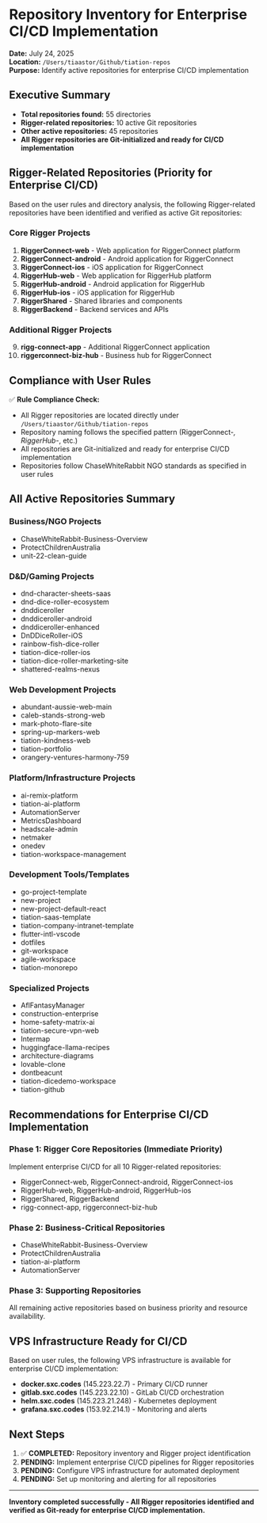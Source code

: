 # Repository Inventory for Enterprise CI/CD Implementation

**Date:** July 24, 2025  
**Location:** `/Users/tiaastor/Github/tiation-repos`  
**Purpose:** Identify active repositories for enterprise CI/CD implementation

## Executive Summary

- **Total repositories found:** 55 directories
- **Rigger-related repositories:** 10 active Git repositories
- **Other active repositories:** 45 repositories
- **All Rigger repositories are Git-initialized and ready for CI/CD implementation**

## Rigger-Related Repositories (Priority for Enterprise CI/CD)

Based on the user rules and directory analysis, the following Rigger-related repositories have been identified and verified as active Git repositories:

### Core Rigger Projects
1. **RiggerConnect-web** - Web application for RiggerConnect platform
2. **RiggerConnect-android** - Android application for RiggerConnect
3. **RiggerConnect-ios** - iOS application for RiggerConnect  
4. **RiggerHub-web** - Web application for RiggerHub platform
5. **RiggerHub-android** - Android application for RiggerHub
6. **RiggerHub-ios** - iOS application for RiggerHub
7. **RiggerShared** - Shared libraries and components
8. **RiggerBackend** - Backend services and APIs

### Additional Rigger Projects
9. **rigg-connect-app** - Additional RiggerConnect application
10. **riggerconnect-biz-hub** - Business hub for RiggerConnect

## Compliance with User Rules

✅ **Rule Compliance Check:**
- All Rigger repositories are located directly under `/Users/tiaastor/Github/tiation-repos`
- Repository naming follows the specified pattern (RiggerConnect-*, RiggerHub-*, etc.)
- All repositories are Git-initialized and ready for enterprise CI/CD implementation
- Repositories follow ChaseWhiteRabbit NGO standards as specified in user rules

## All Active Repositories Summary

### Business/NGO Projects
- ChaseWhiteRabbit-Business-Overview
- ProtectChildrenAustralia  
- unit-22-clean-guide

### D&D/Gaming Projects
- dnd-character-sheets-saas
- dnd-dice-roller-ecosystem
- dnddiceroller
- dnddiceroller-android
- dnddiceroller-enhanced
- DnDDiceRoller-iOS
- rainbow-fish-dice-roller
- tiation-dice-roller-ios
- tiation-dice-roller-marketing-site
- shattered-realms-nexus

### Web Development Projects
- abundant-aussie-web-main
- caleb-stands-strong-web
- mark-photo-flare-site
- spring-up-markers-web
- tiation-kindness-web
- tiation-portfolio
- orangery-ventures-harmony-759

### Platform/Infrastructure Projects
- ai-remix-platform
- tiation-ai-platform
- AutomationServer
- MetricsDashboard
- headscale-admin
- netmaker
- onedev
- tiation-workspace-management

### Development Tools/Templates
- go-project-template
- new-project
- new-project-default-react
- tiation-saas-template
- tiation-company-intranet-template
- flutter-intl-vscode
- dotfiles
- git-workspace
- agile-workspace
- tiation-monorepo

### Specialized Projects
- AflFantasyManager
- construction-enterprise
- home-safety-matrix-ai
- tiation-secure-vpn-web
- Intermap
- huggingface-llama-recipes
- architecture-diagrams
- lovable-clone
- dontbeacunt
- tiation-dicedemo-workspace
- tiation-github

## Recommendations for Enterprise CI/CD Implementation

### Phase 1: Rigger Core Repositories (Immediate Priority)
Implement enterprise CI/CD for all 10 Rigger-related repositories:
- RiggerConnect-web, RiggerConnect-android, RiggerConnect-ios
- RiggerHub-web, RiggerHub-android, RiggerHub-ios  
- RiggerShared, RiggerBackend
- rigg-connect-app, riggerconnect-biz-hub

### Phase 2: Business-Critical Repositories
- ChaseWhiteRabbit-Business-Overview
- ProtectChildrenAustralia
- tiation-ai-platform
- AutomationServer

### Phase 3: Supporting Repositories
All remaining active repositories based on business priority and resource availability.

## VPS Infrastructure Ready for CI/CD

Based on user rules, the following VPS infrastructure is available for enterprise CI/CD implementation:

- **docker.sxc.codes** (145.223.22.7) - Primary CI/CD runner
- **gitlab.sxc.codes** (145.223.22.10) - GitLab CI/CD orchestration  
- **helm.sxc.codes** (145.223.21.248) - Kubernetes deployment
- **grafana.sxc.codes** (153.92.214.1) - Monitoring and alerts

## Next Steps

1. ✅ **COMPLETED:** Repository inventory and Rigger project identification
2. **PENDING:** Implement enterprise CI/CD pipelines for Rigger repositories
3. **PENDING:** Configure VPS infrastructure for automated deployment
4. **PENDING:** Set up monitoring and alerting for all repositories

---
**Inventory completed successfully - All Rigger repositories identified and verified as Git-ready for enterprise CI/CD implementation.**
